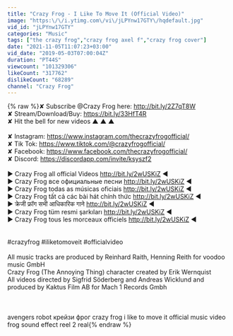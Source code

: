 ```yaml
---
title: "Crazy Frog - I Like To Move It (Official Video)"
image: "https:\/\/i.ytimg.com\/vi\/jLPYnw17GTY\/hqdefault.jpg"
vid_id: "jLPYnw17GTY"
categories: "Music"
tags: ["the crazy frog","crazy frog axel f","crazy frog cover"]
date: "2021-11-05T11:07:23+03:00"
vid_date: "2019-05-03T07:00:04Z"
duration: "PT44S"
viewcount: "101329306"
likeCount: "317762"
dislikeCount: "68289"
channel: "Crazy Frog"
---
```

{% raw %}✘ Subscribe @Crazy Frog here: <a rel="nofollow" target="blank" href="http://bit.ly/2Z7qT8W">http://bit.ly/2Z7qT8W</a> <br />✘ Stream/Download/Buy:  <a rel="nofollow" target="blank" href="https://bit.ly/33HfT4R">https://bit.ly/33HfT4R</a><br />✘ Hit the bell for new videos ▲ ▲ ▲ <br /><br />✘ Instagram: <a rel="nofollow" target="blank" href="https://www.instagram.com/thecrazyfrogofficial/">https://www.instagram.com/thecrazyfrogofficial/</a><br />✘ Tik Tok: <a rel="nofollow" target="blank" href="https://www.tiktok.com/@crazyfrogofficial/">https://www.tiktok.com/@crazyfrogofficial/</a><br />✘ Facebook: <a rel="nofollow" target="blank" href="https://www.facebook.com/thecrazyfrogofficial/">https://www.facebook.com/thecrazyfrogofficial/</a><br />✘ Discord: <a rel="nofollow" target="blank" href="https://discordapp.com/invite/ksyszf2">https://discordapp.com/invite/ksyszf2</a><br /><br />► Crazy Frog all official Videos <a rel="nofollow" target="blank" href="http://bit.ly/2wUSKiZ">http://bit.ly/2wUSKiZ</a> ◀︎<br />► Crazy Frog все официальные песни <a rel="nofollow" target="blank" href="http://bit.ly/2wUSKiZ">http://bit.ly/2wUSKiZ</a> ◀︎<br />► Crazy Frog todas as músicas oficiais <a rel="nofollow" target="blank" href="http://bit.ly/2wUSKiZ">http://bit.ly/2wUSKiZ</a> ◀︎ <br />► Crazy Frog tất cả các bài hát chính thức <a rel="nofollow" target="blank" href="http://bit.ly/2wUSKiZ">http://bit.ly/2wUSKiZ</a> ◀︎<br />► क्रेजी फ्रॉग सभी आधिकारिक गाने <a rel="nofollow" target="blank" href="http://bit.ly/2wUSKiZ">http://bit.ly/2wUSKiZ</a> ◀︎<br />► Crazy Frog tüm resmi şarkıları <a rel="nofollow" target="blank" href="http://bit.ly/2wUSKiZ">http://bit.ly/2wUSKiZ</a> ◀︎<br />► Crazy Frog tous les morceaux officiels <a rel="nofollow" target="blank" href="http://bit.ly/2wUSKiZ">http://bit.ly/2wUSKiZ</a> ◀︎<br /><br /><br />#crazyfrog #iliketomoveit #officialvideo<br /><br />All music tracks are produced by Reinhard Raith, Henning Reith for voodoo music GmbH<br />Crazy Frog (The Annoying Thing) character created by Erik Wernquist<br />All videos directed by Sigfrid Söderberg and Andreas Wicklund and produced by Kaktus Film AB for Mach 1 Records Gmbh<br /><br /><br /><br />avengers robot крейзи фрог crazy frog i like to move it official music video frog sound effect reel 2 real{% endraw %}
